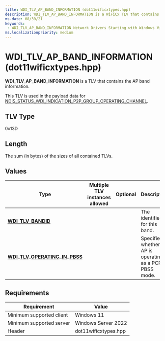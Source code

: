 ```yaml
---
title: WDI_TLV_AP_BAND_INFORMATION (dot11wificxtypes.hpp)
description: WDI_TLV_AP_BAND_INFORMATION is a WiFiCx TLV that contains AP band ID information. 
ms.date: 08/30/21
keywords:
 - WDI_TLV_AP_BAND_INFORMATION Network Drivers Starting with Windows Vista
ms.localizationpriority: medium
---
```


# WDI_TLV_AP_BAND_INFORMATION (dot11wificxtypes.hpp)

**WDI_TLV_AP_BAND_INFORMATION** is a TLV that contains the AP band information.

This TLV is used in the payload data for [NDIS_STATUS_WDI_INDICATION_P2P_GROUP_OPERATING_CHANNEL](ndis-status-wdi-indication-p2p-group-operating-channel.md).

## TLV Type

0x13D

## Length

The sum (in bytes) of the sizes of all contained TLVs.

## Values

| Type                                                                                      | Multiple TLV instances allowed | Optional                                                                            | Description                                                                                                                                                                                                                                                       |
|-------------------------------------------------------------------------------------------|--------------------------------|-------------------------------------------------------------------------------------|-------------------------------------------------------------------------------------------------------------------------------------------------------------------------------------------------------------------------------------------------------------------|
| [**WDI_TLV_BANDID**](wdi-tlv-bandid.md)                                                  |                                |                                                                                     | The identifier for this band.                                                                                                                                                                                                                                          |
| [**WDI_TLV_OPERATING_IN_PBSS**](wdi-tlv-operating-in-pbss.md)                  |                                |                                                                                    | Specifies whether the AP is operating as a PCP in PBSS mode.                                                                                                                                                                           |

## Requirements

|Requirement|Value|
|--- |--- |
|Minimum supported client|Windows 11|
|Minimum supported server|Windows Server 2022|
|Header|dot11wificxtypes.hpp|

